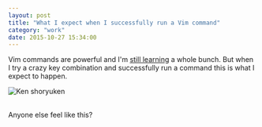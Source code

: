 ```yaml
---
layout: post
title: "What I expect when I successfully run a Vim command"
category: "work"
date: 2015-10-27 15:34:00
---
```


Vim commands are powerful and I'm [still learning](http://michaellee.co/notes/vim) a whole bunch. But when I try a crazy key combination and successfully run a command this is what I expect to happen.

<div class="center">
  <img src="http://i.michaellee.co/20151027-ken-shoryuken.png" alt="Ken shoryuken">
</div>
<br>

Anyone else feel like this?
